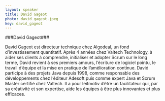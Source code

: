 ```yaml
---
layout: speaker
title: David Gageot
photo: david_gageot.jpeg
key: david_gageot
---
```


###David Gageot###

David Gageot est directeur technique chez Algodeal, un fond d’investissement quantitatif.
Après 4 années chez Valtech Technology, à aider ses clients à comprendre, initialiser et adopter Scrum sur le long terme, David revient à ses premiers amours, l’écriture de logiciel pointu, le travail d’équipe et la mise en pratique de l’amélioration continue.
David participe à des projets Java depuis 1998, comme responsable des développements chez l’éditeur Adesoft puis comme expert Java et Scrum Master certifié chez Valtech.
Il a pour leitmotiv d’être un facilitateur qui, par sa créativité et son expertise, aide les équipes à être plus innovantes et plus efficaces.
